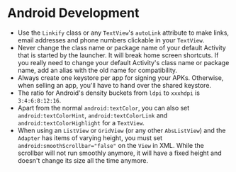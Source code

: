 # Android Development

 * Use the `Linkify` class or any `TextView`'s `autoLink` attribute to make links, email addresses and phone numbers clickable in your `TextView`.
 * Never change the class name or package name of your default Activity that is started by the launcher. It will break home screen shortcuts. If you really need to change your default Activity's class name or package name, add an alias with the old name for compatibility.
 * Always create one keystore per app for signing your APKs. Otherwise, when selling an app, you'll have to hand over the shared keystore.
 * The ratio for Android's density buckets from `ldpi` to `xxxhdpi` is `3:4:6:8:12:16`.
 * Apart from the normal `android:textColor`, you can also set `android:textColorHint`, `android:textColorLink` and `android:textColorHighlight` for a `TextView`.
 * When using an `ListView` or `GridView` (or any other `AbsListView`) and the `Adapter` has items of varying height, you must set `android:smoothScrollbar="false"` on the `View` in XML. While the scrollbar will not run smoothly anymore, it will have a fixed height and doesn't change its size all the time anymore.
